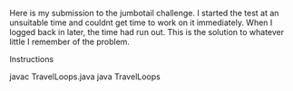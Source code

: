 
Here is my submission to the jumbotail challenge. I started the test at an unsuitable time and 
couldnt get time to work on it immediately. When I logged back in later, the time had run out.
This is the solution to whatever little I remember of the problem.

Instructions

javac TravelLoops.java
java TravelLoops
